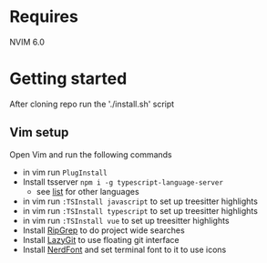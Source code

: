 # Requires
NVIM 6.0

# Getting started

After cloning repo run the './install.sh' script

## Vim setup
Open Vim and run the following commands
- in vim run `PlugInstall`
- Install tsserver
  `npm i -g typescript-language-server`
  - see [list](https://github.com/neovim/nvim-lspconfig/blob/master/doc/server_configurations.md) for other languages 
- in vim run `:TSInstall javascript` to set up treesitter highlights
- in vim run `:TSInstall typescript` to set up treesitter highlights
- in vim run `:TSInstall vue` to set up treesitter highlights
- Install [RipGrep](https://github.com/BurntSushi/ripgrep#installation) to do project wide searches
- Install [LazyGit](https://github.com/jesseduffield/lazygit) to use floating git interface
- Install [NerdFont](https://www.nerdfonts.com/) and set terminal font to it to use icons
